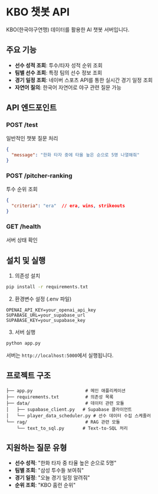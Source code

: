 # KBO 챗봇 API

KBO(한국야구연맹) 데이터를 활용한 AI 챗봇 서버입니다.

## 주요 기능

- **선수 성적 조회**: 투수/타자 성적 순위 조회
- **팀별 선수 조회**: 특정 팀의 선수 정보 조회
- **경기 일정 조회**: 네이버 스포츠 API를 통한 실시간 경기 일정 조회
- **자연어 질의**: 한국어 자연어로 야구 관련 질문 가능

## API 엔드포인트

### POST /test
일반적인 챗봇 질문 처리
```json
{
  "message": "한화 타자 중에 타율 높은 순으로 5명 나열해줘"
}
```

### POST /pitcher-ranking
투수 순위 조회
```json
{
  "criteria": "era"  // era, wins, strikeouts
}
```

### GET /health
서버 상태 확인

## 설치 및 실행

1. 의존성 설치
```bash
pip install -r requirements.txt
```

2. 환경변수 설정 (.env 파일)
```
OPENAI_API_KEY=your_openai_api_key
SUPABASE_URL=your_supabase_url
SUPABASE_KEY=your_supabase_key
```

3. 서버 실행
```bash
python app.py
```

서버는 `http://localhost:5000`에서 실행됩니다.

## 프로젝트 구조

```
├── app.py                    # 메인 애플리케이션
├── requirements.txt          # 의존성 목록
├── data/                     # 데이터 관련 모듈
│   ├── supabase_client.py   # Supabase 클라이언트
│   └── player_data_scheduler.py # 선수 데이터 수집 스케줄러
└── rag/                      # RAG 관련 모듈
    └── text_to_sql.py       # Text-to-SQL 처리
```

## 지원하는 질문 유형

- **선수 성적**: "한화 타자 중 타율 높은 순으로 5명"
- **팀별 조회**: "삼성 투수들 보여줘"
- **경기 일정**: "오늘 경기 일정 알려줘"
- **순위 조회**: "KBO 홈런 순위"
